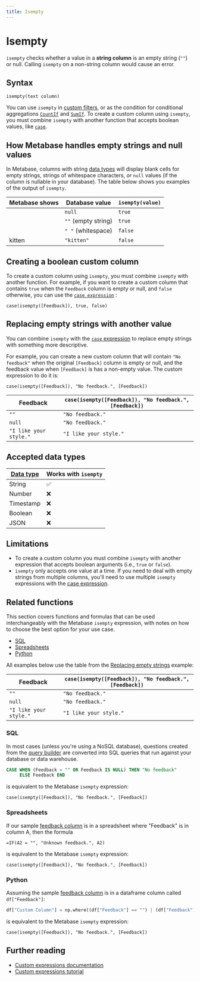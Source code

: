 ```yaml
---
title: Isempty
---
```


# Isempty

`isempty` checks whether a value in a **string column** is an empty string (`""`) or null. Calling `isempty` on a non-string column would cause an error.

## Syntax

```
isempty(text column)
```

You can use `isempty` in [custom filters](../../expressions.md#filter-expressions-and-conditionals), or as the condition for conditional aggregations [`CountIf`](../../expressions/countif.md) and [`SumIf`](../../expressions/sumif.md). To create a custom column using `isempty`, you must combine `isempty` with another function that accepts boolean values, like [`case`](../case.md).

## How Metabase handles empty strings and null values

In Metabase, columns with string [data types][data-types] will display blank cells for empty strings, strings of whitespace characters, _or_ `null` values (if the column is nullable in your database).
The table below shows you examples of the output of `isempty`.

| Metabase shows | Database value      | `isempty(value)` |
| -------------- | ------------------- | ---------------- |
|                | `null`              | `true`           |
|                | `""` (empty string) | `true`           |
|                | `" "` (whitespace)  | `false`          |
| kitten         | `"kitten"`          | `false`          |

## Creating a boolean custom column

To create a custom column using `isempty`, you must combine `isempty` with another function.
For example, if you want to create a custom column that contains `true` when the `Feedback` column is empty or null, and `false` otherwise, you can use the [`case expression`](../case.md) :

```
case(isempty([Feedback]), true, false)
```

## Replacing empty strings with another value

You can combine `isempty` with the [`case` expression](../case.md) to replace empty strings with something more descriptive.

For example, you can create a new custom column that will contain `"No feedback"` when the original `[Feedback]` column is empty or null, and the feedback value when `[Feedback]` is has a non-empty value. The custom expression to do it is:

```
case(isempty([Feedback]), "No feedback.", [Feedback])
```

| Feedback               | `case(isempty([Feedback]), "No feedback.", [Feedback])` |
| ---------------------- | ------------------------------------------------------- |
| `""`                   | `"No feedback."`                                        |
| `null`                 | `"No feedback."`                                        |
| `"I like your style."` | `"I like your style."`                                  |

## Accepted data types

| [Data type][data-types] | Works with `isempty` |
| ----------------------- | -------------------- |
| String                  | ✅                   |
| Number                  | ❌                   |
| Timestamp               | ❌                   |
| Boolean                 | ❌                   |
| JSON                    | ❌                   |

## Limitations

- To create a custom column you must combine `isempty` with another expression that accepts boolean arguments (i.e., `true` or `false`).
- `isempty` only accepts one value at a time. If you need to deal with empty strings from multiple columns, you'll need to use multiple `isempty` expressions with the [case expression](../case.md).

## Related functions

This section covers functions and formulas that can be used interchangeably with the Metabase `isempty` expression, with notes on how to choose the best option for your use case.

- [SQL](#sql)
- [Spreadsheets](#spreadsheets)
- [Python](#python)

All examples below use the table from the [Replacing empty strings](#replacing-empty-strings-with-another-value) example:

| Feedback               | `case(isempty([Feedback]), "No feedback.", [Feedback])` |
| ---------------------- | ------------------------------------------------------- |
| `""`                   | `"No feedback."`                                        |
| `null`                 | `"No feedback."`                                        |
| `"I like your style."` | `"I like your style."`                                  |

### SQL

In most cases (unless you're using a NoSQL database), questions created from the [query builder][notebook-editor-def] are converted into SQL queries that run against your database or data warehouse.

```sql
CASE WHEN (Feedback = "" OR Feedback IS NULL) THEN "No feedback"
     ELSE Feedback END
```

is equivalent to the Metabase `isempty` expression:

```
case(isempty([Feedback]), "No feedback.", [Feedback])
```

### Spreadsheets

If our sample [feedback column](#replacing-empty-strings-with-another-value) is in a spreadsheet where "Feedback" is in column A, then the formula

```
=IF(A2 = "", "Unknown feedback.", A2)
```

is equivalent to the Metabase `isempty` expression:

```
case(isempty([Feedback]), "No feedback.", [Feedback])
```

### Python

Assuming the sample [feedback column](#replacing-empty-strings-with-another-value) is in a dataframe column called `df["Feedback"]`:

```python
df["Custom Column"] = np.where((df["Feedback"] == "") | (df["Feedback"].isnull()), "No feedback.", df["Feedback"])
```

is equivalent to the Metabase `isempty` expression:

```
case(isempty([Feedback]), "No feedback.", [Feedback])
```

## Further reading

- [Custom expressions documentation][custom-expressions-doc]
- [Custom expressions tutorial][custom-expressions-learn]

[custom-expressions-doc]: ../../expressions.md
[custom-expressions-learn]: https://www.metabase.com/learn/metabase-basics/querying-and-dashboards/questions/custom-expressions
[data-types]: https://www.metabase.com/learn/grow-your-data-skills/data-fundamentals/data-types-overview#examples-of-data-types
[notebook-editor-def]: https://www.metabase.com/glossary/query_builder
[numpy]: https://numpy.org/doc/
[pandas]: https://pandas.pydata.org/pandas-docs/stable/
